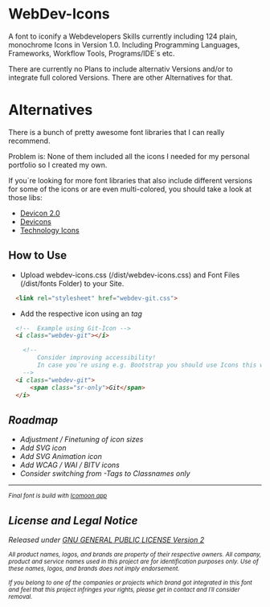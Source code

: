 # WebDev-Icons
A font to iconify a Webdevelopers Skills currently including 124 plain, monochrome Icons in Version 1.0. Including Programming Languages, Frameworks, Workflow Tools, Programs/IDE´s etc.

There are currently no Plans to include alternativ Versions and/or to integrate full colored Versions. There are other Alternatives for that.

# Alternatives
There is a bunch of pretty awesome font libraries that I can really recommend.

Problem is: None of them included all the icons I needed for my personal portfolio so I created my own.

If you´re looking for more font libraries that also include different versions for some of the icons or are even multi-colored, you should take a look at those libs:
* [Devicon 2.0](https://github.com/konpa/devicon/)
* [Devicons](http://vorillaz.github.io/devicons)
* [Technology Icons](https://github.com/websiddu/technology-icons)

## How to Use
* Upload webdev-icons.css (/dist/webdev-icons.css) and Font Files (/dist/fonts Folder) to your Site.

```html
  <link rel="stylesheet" href="webdev-git.css">
```

- Add the respective icon using an <i> tag

```html
  <!--  Example using Git-Icon -->
  <i class="webdev-git"></i>

    <!--
        Consider improving accessibility!
        In case you´re using e.g. Bootstrap you should use Icons this way:
    -->
  <i class="webdev-git">
      <span class="sr-only">Git</span>
  </i>

```

## Roadmap
* Adjustment / Finetuning of icon sizes
* Add SVG icon
* Add SVG Animation icon
* Add WCAG / WAI / BITV icons
* Consider switching from <i>-Tags to Classnames only
---

<sub>Final font is build with [Icomoon app](https://icomoon.io/)</sub>

## License and Legal Notice

Released under [GNU GENERAL PUBLIC LICENSE Version 2](https://github.com/Thomas-A-Reinert/WebDev-Icons/blob/master/LICENSE)

<sub>All product names, logos, and brands are property of their respective owners. All company, product and service names used in this project are for identification purposes only. Use of these names, logos, and brands does not imply endorsement.</sub>

<sub>If you belong to one of the companies or projects which brand got integrated in this font and feel that this project infringes your rights, please get in contact and I´ll consider removal.</sub>
